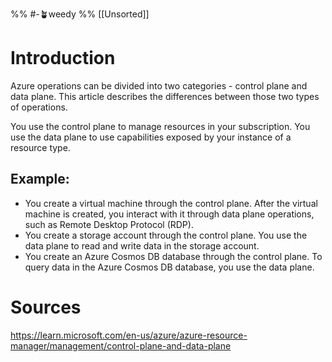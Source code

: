 %% #-🪴weedy %%
[[Unsorted]]
# Introduction
Azure operations can be divided into two categories - control plane and data plane. This article describes the differences between those two types of operations.

You use the control plane to manage resources in your subscription. You use the data plane to use capabilities exposed by your instance of a resource type.
## Example:
- You create a virtual machine through the control plane. After the virtual machine is created, you interact with it through data plane operations, such as Remote Desktop Protocol (RDP).
- You create a storage account through the control plane. You use the data plane to read and write data in the storage account.
- You create an Azure Cosmos DB database through the control plane. To query data in the Azure Cosmos DB database, you use the data plane.
# Sources
https://learn.microsoft.com/en-us/azure/azure-resource-manager/management/control-plane-and-data-plane